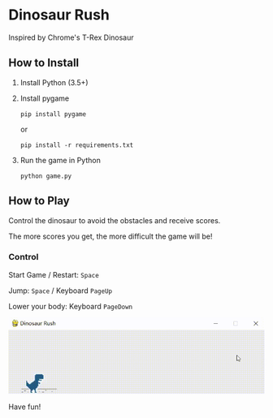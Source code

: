 # Dinosaur Rush

Inspired by Chrome's T-Rex Dinosaur

## How to Install

1. Install Python (3.5+)

2. Install pygame

   ```
   pip install pygame
   ```

   or

   ```
   pip install -r requirements.txt
   ```

3. Run the game in Python

   ```
   python game.py
   ```


## How to Play

Control the dinosaur to avoid the obstacles and receive scores.

The more scores you get, the more difficult the game will be!

### Control

Start Game / Restart: `Space`

Jump: `Space` / Keyboard `PageUp`

Lower your body: Keyboard `PageDown`



![demo](demo.gif)



Have fun!